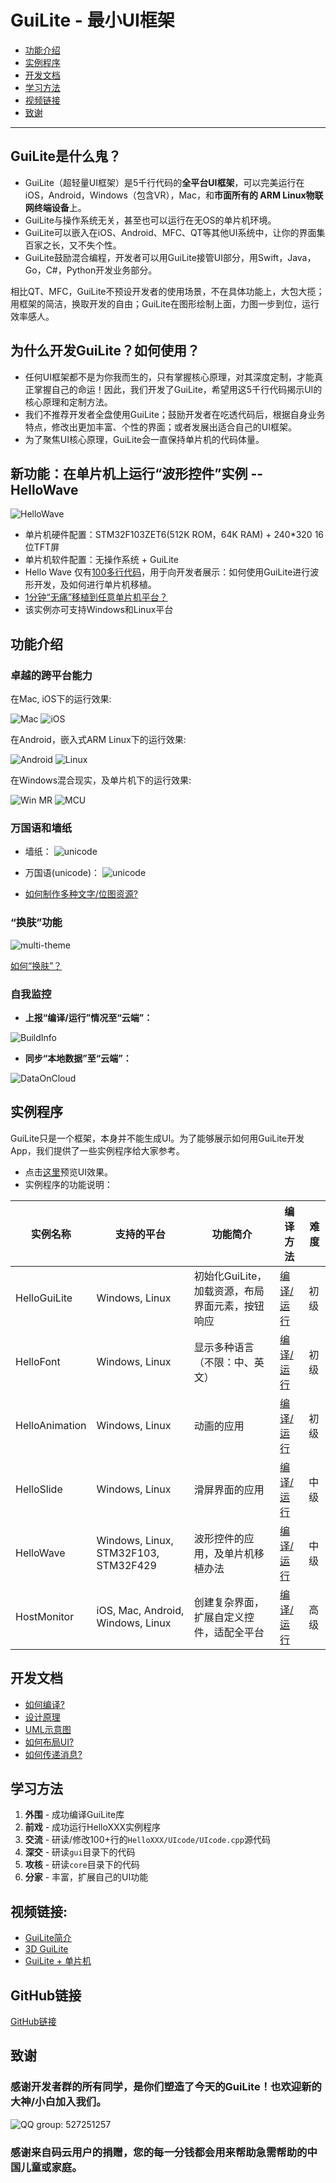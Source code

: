 # GuiLite - 最小UI框架
- [功能介绍](#功能介绍)
- [实例程序](#实例程序)
- [开发文档](#开发文档)
- [学习方法](#学习方法)
- [视频链接](#视频链接)
- [致谢](#致谢)
***
## GuiLite是什么鬼？
- GuiLite（超轻量UI框架）是5千行代码的**全平台UI框架**，可以完美运行在iOS，Android，Windows（包含VR），Mac，和**市面所有的 ARM Linux物联网终端设备**上。
- GuiLite与操作系统无关，甚至也可以运行在无OS的单片机环境。
- GuiLite可以嵌入在iOS、Android、MFC、QT等其他UI系统中，让你的界面集百家之长，又不失个性。
- GuiLite鼓励混合编程，开发者可以用GuiLite接管UI部分，用Swift，Java，Go，C#，Python开发业务部分。

相比QT、MFC，GuiLite不预设开发者的使用场景，不在具体功能上，大包大揽；用框架的简洁，换取开发的自由；GuiLite在图形绘制上面，力图一步到位，运行效率感人。

## 为什么开发GuiLite？如何使用？
- 任何UI框架都不是为你我而生的，只有掌握核心原理，对其深度定制，才能真正掌握自己的命运！因此，我们开发了GuiLite，希望用这5千行代码揭示UI的核心原理和定制方法。
- 我们不推荐开发者全盘使用GuiLite；鼓励开发者在吃透代码后，根据自身业务特点，修改出更加丰富、个性的界面；或者发展出适合自己的UI框架。
- 为了聚焦UI核心原理，GuiLite会一直保持单片机的代码体量。

## 新功能：在单片机上运行“波形控件”实例 -- HelloWave
![HelloWave](doc/HelloWave.gif)
- 单片机硬件配置：STM32F103ZET6(512K ROM，64K RAM) + 240*320 16位TFT屏
- 单片机软件配置：无操作系统 + GuiLite
- Hello Wave 仅有[100多行代码](https://gitee.com/idea4good/GuiLiteSamples/blob/master/HelloWave/UIcode/UIcode.cpp)，用于向开发者展示：如何使用GuiLite进行波形开发，及如何进行单片机移植。
- [1分钟“无痛”移植到任意单片机平台？](https://gitee.com/idea4good/GuiLiteSamples/blob/master/HelloWave/README.md#How-to-port-on-any-MCU-)
- 该实例亦可支持Windows和Linux平台

## 功能介绍
### 卓越的跨平台能力
在Mac, iOS下的运行效果:

![Mac](doc/Mac.gif) ![iOS](doc/Ios.landscape.gif)

在Android，嵌入式ARM Linux下的运行效果:

![Android](doc/Android.gif) ![Linux](doc/Linux.gif)

在Windows混合现实，及单片机下的运行效果:

![Win MR](doc/WinMR.gif) ![MCU](doc/MCU.gif)

### 万国语和墙纸
- 墙纸：
![unicode](doc/wallpaper.jpg)

- 万国语(unicode)：
![unicode](doc/unicode.jpg)

- [如何制作多种文字/位图资源?](https://github.com/idea4good/GuiLiteToolkit)

### “换肤”功能
![multi-theme](doc/multi-theme.png)

[如何“换肤”？](https://gitee.com/idea4good/GuiLiteSamples/blob/master/HostMonitor/SampleCode/source/resource/resource.cpp)

### 自我监控
- **上报“编译/运行”情况至“云端”：**

![BuildInfo](doc/BuildInfo.png)

- **同步“本地数据”至“云端”：**

![DataOnCloud](doc/data_on_cloud.png)

## 实例程序
GuiLite只是一个框架，本身并不能生成UI。为了能够展示如何用GuiLite开发App，我们提供了一些实例程序给大家参考。
- 点击[这里](https://gitee.com/idea4good/GuiLiteSamples)预览UI效果。
- 实例程序的功能说明：

| 实例名称 | 支持的平台 | 功能简介 | 编译方法 | 难度 |
| --- | --- | --- | --- | --- |
| HelloGuiLite | Windows, Linux | 初始化GuiLite，加载资源，布局界面元素，按钮响应 | [编译/运行](https://gitee.com/idea4good/GuiLiteSamples/blob/master/HelloGuiLite/README.md) | 初级 |
| HelloFont | Windows, Linux | 显示多种语言（不限：中、英文） | [编译/运行](https://gitee.com/idea4good/GuiLiteSamples/blob/master/HelloFont/README.md) | 初级 |
| HelloAnimation | Windows, Linux | 动画的应用 | [编译/运行](https://gitee.com/idea4good/GuiLiteSamples/blob/master/HelloAnimation/README.md) | 初级 |
| HelloSlide | Windows, Linux | 滑屏界面的应用 | [编译/运行](https://gitee.com/idea4good/GuiLiteSamples/blob/master/HelloSlide/README.md) | 中级 |
| HelloWave | Windows, Linux, STM32F103, STM32F429 | 波形控件的应用，及单片机移植办法 | [编译/运行](https://gitee.com/idea4good/GuiLiteSamples/blob/master/HelloWave/README.md) | 中级 |
| HostMonitor | iOS, Mac, Android, Windows, Linux | 创建复杂界面，扩展自定义控件，适配全平台 | [编译/运行](https://gitee.com/idea4good/GuiLiteSamples/blob/master/HostMonitor/README.md) | 高级 |

## 开发文档
- [如何编译?](doc/HowToBuild.md)
- [设计原理](doc/CodeWalkthrough-cn.md)
- [UML示意图](doc/UML.md)
- [如何布局UI?](doc/HowLayoutWork.md)
- [如何传递消息?](doc/HowMessageWork.md)

## 学习方法
1. **外围** - 成功编译GuiLite库
2. **前戏** - 成功运行HelloXXX实例程序
3. **交流** - 研读/修改100+行的`HelloXXX/UIcode/UIcode.cpp`源代码
4. **深交** - 研读`gui`目录下的代码
5. **攻核** - 研读`core`目录下的代码
6. **分家** - 丰富，扩展自己的UI功能

## 视频链接:
- [GuiLite简介](https://v.youku.com/v_show/id_XMzA5NTMzMTYyOA)
- [3D GuiLite](https://v.youku.com/v_show/id_XMzYxNTE3MTI0MA)
- [GuiLite + 单片机](https://v.youku.com/v_show/id_XNDAwNzM5MTM3Ng)

## GitHub链接
[GitHub链接](https://github.com/idea4good/GuiLite)

## 致谢
### 感谢开发者群的所有同学，是你们塑造了今天的GuiLite！也欢迎新的大神/小白加入我们。
![QQ group: 527251257](doc/qq.group.jpg)
### 感谢来自码云用户的捐赠，您的每一分钱都会用来帮助急需帮助的中国儿童或家庭。


